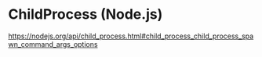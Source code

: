 # ChildProcess (Node.js)

https://nodejs.org/api/child_process.html#child_process_child_process_spawn_command_args_options
